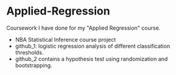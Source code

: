 # Applied-Regression

Coursework I have done for my "Applied Regression" course.  

* NBA Statistical Inference course project  
* github_1: logistic regression analysis of different classification thresholds.   
* github_2 contains a hypothesis test using randomization and bootstrapping. 
